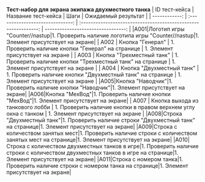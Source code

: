 **Тест-набор для экрана экипажа двухместного танка**
| ID тест-кейса | Название тест-кейса | Шаги | Ожидаемый результат |
| ------------: | :------------------------------: | :-------------------------------------------------------------: | ---------------------------------: |
|A001|Логотип игры "Counter//nastup|1. Проверить наличие логотипа игры "Counter//nastup|1. Элемент присутствует на экране|
| A002 | Кнопка "Генерал" | 1. Проверить наличие кнопки "Генерал" на странице | 1. Элемент присутствует на экране |
| A003 | Кнопка "Трехместный танк" | 1. Проверить наличие кнопки "Трехместный танк" на странице | 1. Элемент присутствует на экране |
| A004 | Кнопка "Двухместный танк" | 1. Проверить наличие кнопки "Двухместный танк" на странице | 1. Элемент присутствует на экране |
|A005|Кнопка "Наводчик"|1. Проверить наличие кнопки "Наводчик"|1. Элемент присутствует на экране|
|A006|Кнопка "МехВод"|1. Проверить наличие кнопки "МехВод"|1. Элемент присутствует на экране|
| A007 | Кнопка выхода из танкового лобби | 1. Проверить наличие кнопки в правом верхнем углу окна с танком | 1. Элемент присутствует на экране |
|A008|Строка "Двухместный танк"|1. Проверить наличие строки "Двухместный танк" на странице|1. Элемент присутствует на экране|
|A009|Строка с количеством занятых мест|1. Проверить наличие строки с количеством занятых мест на странице|1. Элемент присутствует на экране|
|A010|Строка с количеством двухместных танков в игре|1. Проверить наличие строки с количеством двухместных танков в игре на странице|1. Элемент присутствует на экране|
|A011|Строка с номером танка|1. Проверить наличие строки с номером танка на странице|1. Элемент присутствует на экране|
